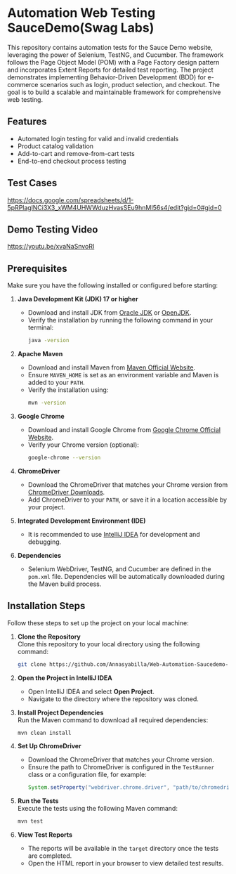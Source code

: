 # Automation Web Testing SauceDemo(Swag Labs)
This repository contains automation tests for the Sauce Demo website, leveraging the power of Selenium, TestNG, and Cucumber. The framework follows the Page Object Model (POM) with a Page Factory design pattern and incorporates Extent Reports for detailed test reporting. The project demonstrates implementing Behavior-Driven Development (BDD) for e-commerce scenarios such as login, product selection, and checkout. The goal is to build a scalable and maintainable framework for comprehensive web testing.

## Features
- Automated login testing for valid and invalid credentials
- Product catalog validation
- Add-to-cart and remove-from-cart tests
- End-to-end checkout process testing

## Test Cases
https://docs.google.com/spreadsheets/d/1-5pRPlaglNCi3X3_xWM4UHWWduzHvasSEu9hnMI56s4/edit?gid=0#gid=0

## Demo Testing Video
https://youtu.be/xvaNaSnvoRI


## Prerequisites
Make sure you have the following installed or configured before starting:

1. **Java Development Kit (JDK) 17 or higher**  
   - Download and install JDK from [Oracle JDK](https://www.oracle.com/java/technologies/javase-downloads.html) or [OpenJDK](https://openjdk.org/install/).  
   - Verify the installation by running the following command in your terminal:  
     ```bash
     java -version
     ```

2. **Apache Maven**  
   - Download and install Maven from [Maven Official Website](https://maven.apache.org/).  
   - Ensure `MAVEN_HOME` is set as an environment variable and Maven is added to your `PATH`.  
   - Verify the installation using:  
     ```bash
     mvn -version
     ```

3. **Google Chrome**  
   - Download and install Google Chrome from [Google Chrome Official Website](https://www.google.com/chrome/).  
   - Verify your Chrome version (optional):  
     ```bash
     google-chrome --version
     ```

4. **ChromeDriver**  
   - Download the ChromeDriver that matches your Chrome version from [ChromeDriver Downloads](https://sites.google.com/chromium.org/driver/).  
   - Add ChromeDriver to your `PATH`, or save it in a location accessible by your project.

5. **Integrated Development Environment (IDE)**  
   - It is recommended to use [IntelliJ IDEA](https://www.jetbrains.com/idea/) for development and debugging.

6. **Dependencies**  
   - Selenium WebDriver, TestNG, and Cucumber are defined in the `pom.xml` file. Dependencies will be automatically downloaded during the Maven build process.


## Installation Steps

Follow these steps to set up the project on your local machine:

1. **Clone the Repository**  
   Clone this repository to your local directory using the following command:  
   ```bash
   git clone https://github.com/Annasyabilla/Web-Automation-Saucedemo-Swaglabs.git
   ```

2. **Open the Project in IntelliJ IDEA**  
   - Open IntelliJ IDEA and select **Open Project**.  
   - Navigate to the directory where the repository was cloned.  

3. **Install Project Dependencies**  
   Run the Maven command to download all required dependencies:  
   ```bash
   mvn clean install
   ```

4. **Set Up ChromeDriver**  
   - Download the ChromeDriver that matches your Chrome version.  
   - Ensure the path to ChromeDriver is configured in the `TestRunner` class or a configuration file, for example:  
     ```java
     System.setProperty("webdriver.chrome.driver", "path/to/chromedriver");
     ```

5. **Run the Tests**  
   Execute the tests using the following Maven command:  
   ```bash
   mvn test
   ```

6. **View Test Reports**  
   - The reports will be available in the `target` directory once the tests are completed.  
   - Open the HTML report in your browser to view detailed test results.


